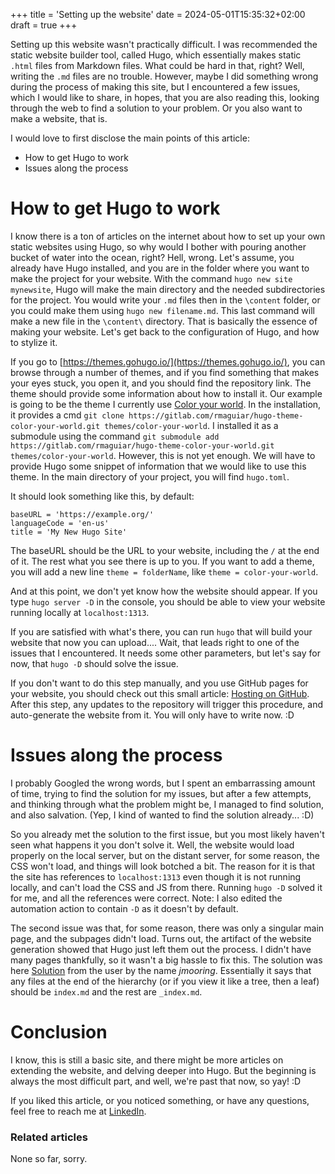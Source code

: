 +++
title = 'Setting up the website'
date = 2024-05-01T15:35:32+02:00
draft = true
+++

Setting up this website wasn't practically difficult. I was recommended the static website builder tool, called Hugo, which essentially makes static `.html` files from Markdown files. What could be hard in that, right? Well, writing the `.md` files are no trouble. However, maybe I did something wrong during the process of making this site, but I encountered a few issues, which I would like to share, in hopes, that you are also reading this, looking through the web to find a solution to your problem. Or you also want to make a website, that is.

I would love to first disclose the main points of this article:
- How to get Hugo to work
- Issues along the process

# How to get Hugo to work

I know there is a ton of articles on the internet about how to set up your own static websites using Hugo, so why would I bother with pouring another bucket of water into the ocean, right? Hell, wrong.
Let's assume, you already have Hugo installed, and you are in the folder where you want to make the project for your website. With the command `hugo new site mynewsite`, Hugo will make the main directory and the needed subdirectories for the project. You would write your `.md` files then in the `\content` folder, or you could make them using `hugo new filename.md`. This last command will make a new file in the `\content\` directory. That is basically the essence of making your website. Let's get back to the configuration of Hugo, and how to stylize it.

If you go to [https://themes.gohugo.io/](https://themes.gohugo.io/), you can browse through a number of themes, and if you find something that makes your eyes stuck, you open it, and you should find the repository link. The theme should provide some information about how to install it.
Our example is going to be the theme I currently use [Color your world](https://themes.gohugo.io/themes/hugo-theme-color-your-world/). In the installation, it provides a cmd `git clone https://gitlab.com/rmaguiar/hugo-theme-color-your-world.git themes/color-your-world`.
I installed it as a submodule using the command `git submodule add https://gitlab.com/rmaguiar/hugo-theme-color-your-world.git themes/color-your-world`. 
However, this is not yet enough. We will have to provide Hugo some snippet of information that we would like to use this theme. In the main directory of your project, you will find `hugo.toml`. 

It should look something like this, by default:
```
baseURL = 'https://example.org/'
languageCode = 'en-us'
title = 'My New Hugo Site'
```

The baseURL should be the URL to your website, including the `/` at the end of it. The rest what you see there is up to you. If you want to add a theme, you will add a new line `theme = folderName`, like `theme = color-your-world`. 

And at this point, we don't yet know how the website should appear. If you type `hugo server -D` in the console, you should be able to view your website running locally at `localhost:1313`.

If you are satisfied with what's there, you can run `hugo` that will build your website that now you can upload.... Wait, that leads right to one of the issues that I encountered. It needs some other parameters, but let's say for now, that `hugo -D` should solve the issue.

If you don't want to do this step manually, and you use GitHub pages for your website, you should check out this small article: [Hosting on GitHub](https://gohugo.io/hosting-and-deployment/hosting-on-github/). After this step, any updates to the repository will trigger this procedure, and auto-generate the website from it. You will only have to write now. :D

# Issues along the process

I probably Googled the wrong words, but I spent an embarrassing amount of time, trying to find the solution for my issues, but after a few attempts, and thinking through what the problem might be, I managed to find solution, and also salvation. (Yep, I kind of wanted to find the solution already... :D)

So you already met the solution to the first issue, but you most likely haven't seen what happens it you don't solve it. Well, the website would load properly on the local server, but on the distant server, for some reason, the CSS won't load, and things will look botched a bit. The reason for it is that the site has references to `localhost:1313` even though it is not running locally, and can't load the CSS and JS from there. Running `hugo -D` solved it for me, and all the references were correct. Note: I also edited the automation action to contain `-D` as it doesn't by default.

The second issue was that, for some reason, there was only a singular main page, and the subpages didn't load. Turns out, the artifact of the website generation showed that Hugo just left them out the process. I didn't have many pages thankfully, so it wasn't a big hassle to fix this. The solution was here [Solution](https://discourse.gohugo.io/t/hugo-is-only-generating-a-single-html-file-and-ignores-all-subfolders-of-content/45080/2) from the user by the name *jmooring*. Essentially it says that any files at the end of the hierarchy (or if you view it like a tree, then a leaf) should be `index.md` and the rest are `_index.md`. 

# Conclusion

I know, this is still a basic site, and there might be more articles on extending the website, and delving deeper into Hugo. But the beginning is always the most difficult part, and well, we're past that now, so yay! :D

If you liked this article, or you noticed something, or have any questions, feel free to reach me at [LinkedIn](https://www.linkedin.com/in/lilla-toma/).

### Related articles

None so far, sorry.


